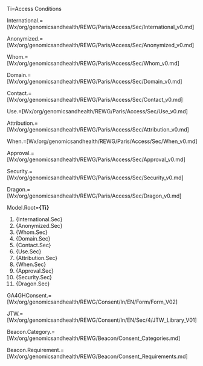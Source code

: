 Ti=Access Conditions

International.=[Wx/org/genomicsandhealth/REWG/Paris/Access/Sec/International_v0.md]

Anonymized.=[Wx/org/genomicsandhealth/REWG/Paris/Access/Sec/Anonymized_v0.md]

Whom.=[Wx/org/genomicsandhealth/REWG/Paris/Access/Sec/Whom_v0.md]

Domain.=[Wx/org/genomicsandhealth/REWG/Paris/Access/Sec/Domain_v0.md]

Contact.=[Wx/org/genomicsandhealth/REWG/Paris/Access/Sec/Contact_v0.md]

Use.=[Wx/org/genomicsandhealth/REWG/Paris/Access/Sec/Use_v0.md]

Attribution.=[Wx/org/genomicsandhealth/REWG/Paris/Access/Sec/Attribution_v0.md]

When.=[Wx/org/genomicsandhealth/REWG/Paris/Access/Sec/When_v0.md]

Approval.=[Wx/org/genomicsandhealth/REWG/Paris/Access/Sec/Approval_v0.md]

Security.=[Wx/org/genomicsandhealth/REWG/Paris/Access/Sec/Security_v0.md]

Dragon.=[Wx/org/genomicsandhealth/REWG/Paris/Access/Sec/Dragon_v0.md]

Model.Root=<b>{Ti}</b><ol><li>{International.Sec}<li>{Anonymized.Sec}<li>{Whom.Sec}<li>{Domain.Sec}<li>{Contact.Sec}<li>{Use.Sec}<li>{Attribution.Sec}<li>{When.Sec}<li>{Approval.Sec}<li>{Security.Sec}<li>{Dragon.Sec}</ol>

GA4GHConsent.=[Wx/org/genomicsandhealth/REWG/Consent/In/EN/Form/Form_V02]

JTW.=[Wx/org/genomicsandhealth/REWG/Consent/In/EN/Sec/4/JTW_Library_V01]
 

Beacon.Category.=[Wx/org/genomicsandhealth/REWG/Beacon/Consent_Categories.md] 

Beacon.Requirement.=[Wx/org/genomicsandhealth/REWG/Beacon/Consent_Requirements.md]